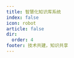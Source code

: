 ```yaml
---
title: 智慧化知识库系统
index: false
icon: robot
article: false
dir:
  order: 4
footer: 技术共建，知识共享  
---
```


<Catalog />

